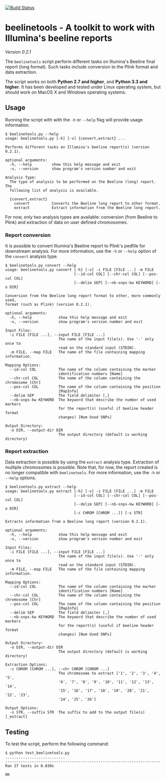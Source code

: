 [![Build Status](https://travis-ci.org/pgxcentre/beelinetools.svg?branch=master)](https://travis-ci.org/pgxcentre/beelinetools)


# beelinetools - A toolkit to work with Illumina's beeline reports

*Version 0.2.1*

The `beelinetools` script perform different tasks on Illumina's Beeline final
report (long format). Such tasks include conversion to the Plink format and
data extraction.

The script works on both **Python 2.7 and higher**, and **Python 3.3 and
higher**. It has been developed and tested under Linux operating system, but
should work on MacOS X and Windows operating systems.


## Usage

Running the script with with the `-h` or `--help` flag will provide usage
information.

```console
$ beelinetools.py --help
usage: beelinetools.py [-h] [-v] {convert,extract} ...

Performs different tasks on Illumina's beeline report(s) (version 0.2.1).

optional arguments:
  -h, --help         show this help message and exit
  -v, --version      show program's version number and exit

Analysis Type:
  The type of analysis to be performed on the Beeline (long) report. The
  following list of analysis is available.

  {convert,extract}
    convert          Converts the Beeline long report to other format.
    extract          Extract information from the Beeline long report.
```

For now, only two analysis types are available: conversion (from Beeline to
Plink) and extraction of data on user defined chromosomes.


### Report conversion

It is possible to convert Illumina's Beeline report to Plink's pedfile for
downstream analysis. For more information, use the `-h` or `--help` option of
the `convert` analysis type.

```console
$ beelinetools.py convert --help
usage: beelinetools.py convert [-h] [-v] -i FILE [FILE ...] -m FILE
                               [--id-col COL] [--chr-col COL] [--pos-col COL]
                               [--delim SEP] [--nb-snps-kw KEYWORD] [-o DIR]

Conversion from the Beeline long report format to other, more commonly used,
format (such as Plink) (version 0.2.1).

optional arguments:
  -h, --help            show this help message and exit
  -v, --version         show program's version number and exit

Input Files:
  -i FILE [FILE ...], --input FILE [FILE ...]
                        The name of the input file(s). Use '-' only once to
                        read on the standard input (STDIN).
  -m FILE, --map FILE   The name of the file containing mapping information.

Mapping Options:
  --id-col COL          The name of the column containing the marker
                        identification numbers [Name]
  --chr-col COL         The name of the column containing the chromosome [Chr]
  --pos-col COL         The name of the column containing the position
                        [MapInfo]
  --delim SEP           The field delimiter [,]
  --nb-snps-kw KEYWORD  The keyword that describe the number of used markers
                        for the report(s) (useful if beeline header format
                        changes) [Num Used SNPs]

Output Directory:
  -o DIR, --output-dir DIR
                        The output directory (default is working directory)
```


### Report extraction

Data extraction is possible by using the `extract` analysis type. Extraction of
multiple chromosomes is possible. Note that, for now, the report created is no
longer compatible with `beelinetools`. For more information, use the `-h` or
`--help` options.

```console
$ beelinetools.py extract --help
usage: beelinetools.py extract [-h] [-v] -i FILE [FILE ...] -m FILE
                               [--id-col COL] [--chr-col COL] [--pos-col COL]
                               [--delim SEP] [--nb-snps-kw KEYWORD] [-o DIR]
                               [-c CHROM [CHROM ...]] [-s STR]

Extracts information from a Beeline long report (version 0.2.1).

optional arguments:
  -h, --help            show this help message and exit
  -v, --version         show program's version number and exit

Input Files:
  -i FILE [FILE ...], --input FILE [FILE ...]
                        The name of the input file(s). Use '-' only once to
                        read on the standard input (STDIN).
  -m FILE, --map FILE   The name of the file containing mapping information.

Mapping Options:
  --id-col COL          The name of the column containing the marker
                        identification numbers [Name]
  --chr-col COL         The name of the column containing the chromosome [Chr]
  --pos-col COL         The name of the column containing the position
                        [MapInfo]
  --delim SEP           The field delimiter [,]
  --nb-snps-kw KEYWORD  The keyword that describe the number of used markers
                        for the report(s) (useful if beeline header format
                        changes) [Num Used SNPs]

Output Directory:
  -o DIR, --output-dir DIR
                        The output directory (default is working directory)

Extraction Options:
  -c CHROM [CHROM ...], --chr CHROM [CHROM ...]
                        The chromosome to extract ['1', '2', '3', '4', '5',
                        '6', '7', '8', '9', '10', '11', '12', '13', '14',
                        '15', '16', '17', '18', '19', '20', '21', '22', '23',
                        '24', '25', '26']

Output Options:
  -s STR, --suffix STR  The suffix to add to the output file(s) [_extract]
```


## Testing

To test the script, perform the following command:

```console
$ python test_beelinetools.py 
...........................
----------------------------------------------------------------------
Ran 27 tests in 0.030s

OK
```
